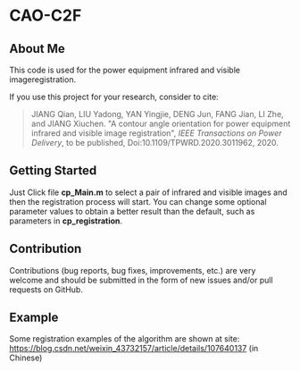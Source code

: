 # CAO-C2F
## About Me
This code is used for the power equipment infrared and visible imageregistration.

If you use this project for your research, consider to cite:

>JIANG Qian, LIU Yadong, YAN Yingjie, DENG Jun, FANG Jian, LI Zhe, and JIANG Xiuchen. "A contour angle orientation for power equipment infrared and visible image registration", *IEEE Transactions on Power Delivery*, to be published, Doi:10.1109/TPWRD.2020.3011962, 2020.

## Getting Started

Just Click file **cp_Main.m** to select a pair of infrared and visible images and then the registration process will start.
You can change some optional parameter values to obtain a better result than the default, such as parameters in **cp_registration**.

## Contribution

Contributions (bug reports, bug fixes, improvements, etc.) are very welcome and should be submitted in the form of new issues and/or pull requests on GitHub.

## Example

Some registration examples of the algorithm are shown at site: https://blog.csdn.net/weixin_43732157/article/details/107640137 (in Chinese)
